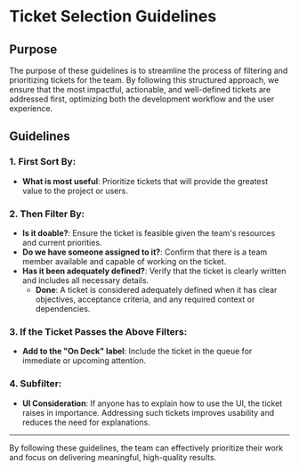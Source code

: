 # Ticket Selection Guidelines

## Purpose

The purpose of these guidelines is to streamline the process of filtering and prioritizing tickets for the team. By following this structured approach, we ensure that the most impactful, actionable, and well-defined tickets are addressed first, optimizing both the development workflow and the user experience.

## Guidelines

### 1. First Sort By:
- **What is most useful**: Prioritize tickets that will provide the greatest value to the project or users.

### 2. Then Filter By:
- **Is it doable?**: Ensure the ticket is feasible given the team's resources and current priorities.
- **Do we have someone assigned to it?**: Confirm that there is a team member available and capable of working on the ticket.
- **Has it been adequately defined?**: Verify that the ticket is clearly written and includes all necessary details.
  - **Done**: A ticket is considered adequately defined when it has clear objectives, acceptance criteria, and any required context or dependencies.

### 3. If the Ticket Passes the Above Filters:
- **Add to the "On Deck" label**: Include the ticket in the queue for immediate or upcoming attention.

### 4. Subfilter:
- **UI Consideration**: If anyone has to explain how to use the UI, the ticket raises in importance. Addressing such tickets improves usability and reduces the need for explanations.

---

By following these guidelines, the team can effectively prioritize their work and focus on delivering meaningful, high-quality results.
